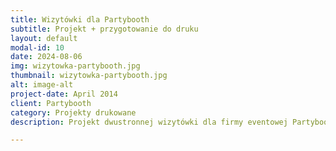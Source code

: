 ```yaml
---
title: Wizytówki dla Partybooth
subtitle: Projekt + przygotowanie do druku
layout: default
modal-id: 10
date: 2024-08-06
img: wizytowka-partybooth.jpg
thumbnail: wizytowka-partybooth.jpg
alt: image-alt
project-date: April 2014
client: Partybooth
category: Projekty drukowane
description: Projekt dwustronnej wizytówki dla firmy eventowej Partybooth. Przygotowanie pliku do druku.

---
```

